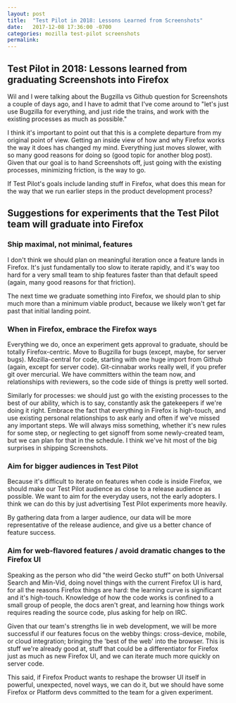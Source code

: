 ```yaml
---
layout: post
title:  "Test Pilot in 2018: Lessons Learned from Screenshots"
date:   2017-12-08 17:36:00 -0700
categories: mozilla test-pilot screenshots
permalink:
---
```


## Test Pilot in 2018: Lessons learned from graduating Screenshots into Firefox

Wil and I were talking about the Bugzilla vs Github question for Screenshots a couple of days ago, and I have to admit that I've come around to "let's just use Bugzilla for everything, and just ride the trains, and work with the existing processes as much as possible."

I think it's important to point out that this is a complete departure from my original point of view. Getting an inside view of how and why Firefox works the way it does has changed my mind. Everything just moves slower, with so many good reasons for doing so (good topic for another blog post). Given that our goal is to hand Screenshots off, just going with the existing processes, minimizing friction, is the way to go.

If Test Pilot's goals include landing stuff in Firefox, what does this mean for the way that we run earlier steps in the product development process?

## Suggestions for experiments that the Test Pilot team will graduate into Firefox

### Ship maximal, not minimal, features

I don't think we should plan on meaningful iteration once a feature lands in Firefox. It's just fundamentally too slow to iterate rapidly, and it's way too hard for a very small team to ship features faster than that default speed (again, many good reasons for that friction).

The next time we graduate something into Firefox, we should plan to ship much more than a minimum viable product, because we likely won't get far past that initial landing point.

### When in Firefox, embrace the Firefox ways

Everything we do, once an experiment gets approval to graduate, should be totally Firefox-centric. Move to Bugzilla for bugs (except, maybe, for server bugs). Mozilla-central for code, starting with one huge import from Github (again, except for server code). Git-cinnabar works really well, if you prefer git over mercurial. We have committers within the team now, and relationships with reviewers, so the code side of things is pretty well sorted.

Similarly for processes: we should just go with the existing processes to the best of our ability, which is to say, constantly ask the gatekeepers if we're doing it right. Embrace the fact that everything in Firefox is high-touch, and use existing personal relationships to ask early and often if we've missed any important steps. We will always miss something, whether it's new rules for some step, or neglecting to get signoff from some newly-created team, but we can plan for that in the schedule. I think we've hit most of the big surprises in shipping Screenshots.

### Aim for bigger audiences in Test Pilot

Because it's difficult to iterate on features when code is inside Firefox, we should make our Test Pilot audience as close to a release audience as possible. We want to aim for the everyday users, not the early adopters. I think we can do this by just advertising Test Pilot experiments more heavily.

By gathering data from a larger audience, our data will be more representative of the release audience, and give us a better chance of feature success.

### Aim for web-flavored features / avoid dramatic changes to the Firefox UI

Speaking as the person who did "the weird Gecko stuff" on both Universal Search and Min-Vid, doing novel things with the current Firefox UI is hard, for all the reasons Firefox things are hard: the learning curve is significant and it's high-touch. Knowledge of how the code works is confined to a small group of people, the docs aren't great, and learning how things work requires reading the source code, plus asking for help on IRC.

Given that our team's strengths lie in web development, we will be more successful if our features focus on the webby things: cross-device, mobile, or cloud integration; bringing the 'best of the web' into the browser. This is stuff we're already good at, stuff that could be a differentiator for Firefox just as much as new Firefox UI, and we can iterate much more quickly on server code.

This said, if Firefox Product wants to reshape the browser UI itself in powerful, unexpected, novel ways, we can do it, but we should have some Firefox or Platform devs committed to the team for a given experiment.

